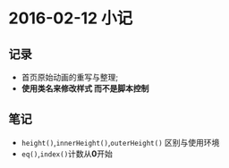 # 2016-02-12 小记

## 记录

- 首页原始动画的重写与整理;
- **使用类名来修改样式 而不是脚本控制**

## 笔记

- `height()`,`innerHeight()`,`outerHeight()` 区别与使用环境
- `eq()`,`index()`计数从**0**开始
